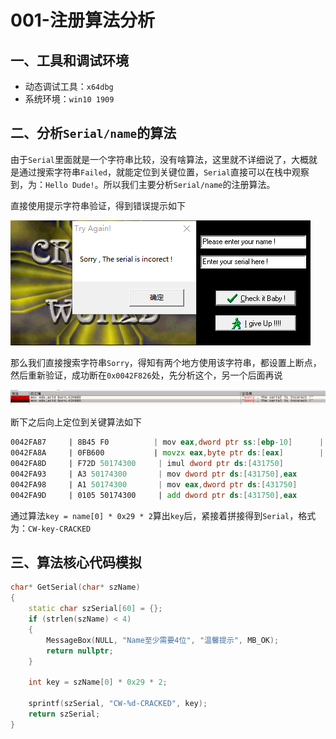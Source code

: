 # 001-注册算法分析

## 一、工具和调试环境

- 动态调试工具：`x64dbg`
- 系统环境：`win10 1909`

## 二、分析`Serial/name`的算法

由于`Serial`里面就是一个字符串比较，没有啥算法，这里就不详细说了，大概就是通过搜索字符串`Failed`，就能定位到关键位置，`Serial`直接可以在栈中观察到，为：`Hello Dude!`。所以我们主要分析`Serial/name`的注册算法。

直接使用提示字符串验证，得到错误提示如下

![image-20230107145603044](assets/001-01.png)

那么我们直接搜索字符串`Sorry`，得知有两个地方使用该字符串，都设置上断点，然后重新验证，成功断在`0x0042F826`处，先分析这个，另一个后面再说

![image-20230107145900495](assets/001-02.png)

断下之后向上定位到关键算法如下

```asm
0042FA87     | 8B45 F0    		| mov eax,dword ptr ss:[ebp-10]      | [ebp-10]:"Please enter your name !" ; 获取name首地址
0042FA8A     | 0FB600     		| movzx eax,byte ptr ds:[eax]        | ; eax = name[0] 取出name的第一个字符存放在eax中
0042FA8D     | F72D 50174300     | imul dword ptr ds:[431750]         | 00431750:L")"  ; ")" aiscii码为 0x29  eax = name[0] * 0x29
0042FA93     | A3 50174300       | mov dword ptr ds:[431750],eax      | ; key = name[0] * 0x29
0042FA98     | A1 50174300       | mov eax,dword ptr ds:[431750]      | ; 
0042FA9D     | 0105 50174300     | add dword ptr ds:[431750],eax      |	; key = name[0] * 0x29 * 2
```

通过算法`key = name[0] * 0x29 * 2`算出`key`后，紧接着拼接得到`Serial`，格式为：`CW-key-CRACKED`

## 三、算法核心代码模拟

```c++
char* GetSerial(char* szName)
{
	static char szSerial[60] = {};
	if (strlen(szName) < 4)
	{
		MessageBox(NULL, "Name至少需要4位", "温馨提示", MB_OK);
		return nullptr;
	}

	int key = szName[0] * 0x29 * 2;
	
	sprintf(szSerial, "CW-%d-CRACKED", key);
	return szSerial;
}
```
